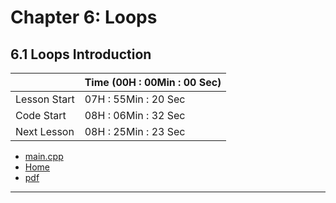 # Chapter 6: Loops

## 6.1 Loops Introduction

||Time (00H : 00Min : 00 Sec)|
|-|-|
 |Lesson Start           | 07H : 55Min : 20 Sec |  
 |Code Start             | 08H : 06Min : 32 Sec |  
 |Next Lesson            | 08H : 25Min : 23 Sec | 
* [main.cpp](./main.cpp)
* [Home](/README.md)
* [pdf](./6.2-for-loop.pdf)

---
